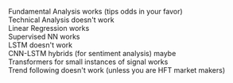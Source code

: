 Fundamental Analysis works (tips odds in your favor)<br>
Technical Analysis doesn't work<br>
Linear Regression works<br>
Supervised NN works<br>
LSTM doesn't work<br>
CNN-LSTM hybrids (for sentiment analysis) maybe<br>
Transformers for small instances of signal works<br>
Trend following doesn't work (unless you are HFT market makers)<br>
